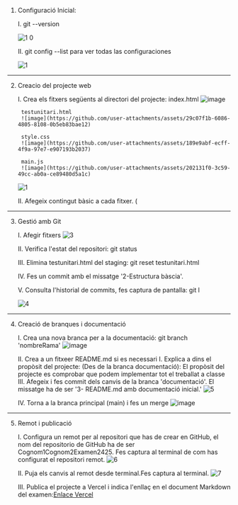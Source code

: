 

 1. Configuració Inicial:
    
	I. git --version

	![1 0](https://github.com/user-attachments/assets/580c605d-632f-4318-8224-fb3cb3e16afc)

	II. git config --list para ver todas las configuraciones

	![1](https://github.com/user-attachments/assets/c3d92128-e885-4a2e-8436-15c71120e4d3)


---

	
2. Creacio del projecte web
   
	I. Crea els fitxers següents al directori del projecte:
		index.html
		![image](https://github.com/user-attachments/assets/fc693e37-6fb2-4a98-8d5d-8a372762e491)

		testunitari.html
		![image](https://github.com/user-attachments/assets/29c07f1b-6086-4805-8108-0b5eb83bae12)

		style.css
		![image](https://github.com/user-attachments/assets/189e9abf-ecff-4f9a-97e7-e907193b2037)

		main.js
		![image](https://github.com/user-attachments/assets/202131f0-3c59-49cc-ab0a-ce89480d5a1c)


	![1](https://github.com/user-attachments/assets/38caf74a-5e28-44c5-a057-9eef51e3f07b)

	II. Afegeix contingut bàsic a cada fitxer.
	(


---
3. Gestió amb Git
   
	I. Afegir fitxers
    	![3](https://github.com/user-attachments/assets/4386f826-4b46-4b99-b7db-79e734d42106)

	II. Verifica l'estat del repositori: git status
    
	III. Elimina testunitari.html del staging: git reset testunitari.html
    
	IV. Fes un commit amb el missatge '2-Estructura bàscia'.
    
	V. Consulta l'historial de commits, fes captura de pantalla: git l
    
	![4](https://github.com/user-attachments/assets/ec8cf505-ecb3-4eec-8dbc-b2f5cddf84f7)

---
4. Creació de branques i documentació

	I. Crea una nova branca per a la documentació: git branch 'nombreRama'
    	![image](https://github.com/user-attachments/assets/935aba2f-2659-456a-9cb3-ab3c18481e93)

	II. Crea a un fitxeer README.md si es necessari
		I. Explica a dins el propòsit del projecte:
		(Des de la branca documentació): El propòsit del projecte es comprobar que podem implementar 		tot el treballat a classe
	III. Afegeix i fes commit dels canvis de la branca 'documentació'. El missatge 
	   ha de ser '3- README.md amb documentació inicial.'
	![5](https://github.com/user-attachments/assets/aeb56716-ed3d-4dc9-8206-cd9dd3be9aa0)
    
	IV. Torna a la branca principal (main) i fes un merge
    	![image](https://github.com/user-attachments/assets/442a8951-5e53-4959-8778-11f8e107c364)

	
---
5. Remot i publicació
   
	I. Configura un remot per al repositori que has de crear en GitHub, el nom del repositorio de GitHub 	ha de ser Cognom1Cognom2Examen2425. Fes captura al terminal de com has configurat el repositori remot.
 	![6](https://github.com/user-attachments/assets/83ee0b60-9cde-49c4-84e1-a3439b518d2d)

	II. Puja els canvis al remot desde terminal.Fes captura al terminal.
    	![7](https://github.com/user-attachments/assets/89ee7261-7a13-418c-bbd4-ed7d2147acbc)

	III. Publica el projecte a Vercel i indica l'enllaç en el document Markdown del examen:[Enlace Vercel](https://vilas-ruano-examen2425.vercel.app/)


